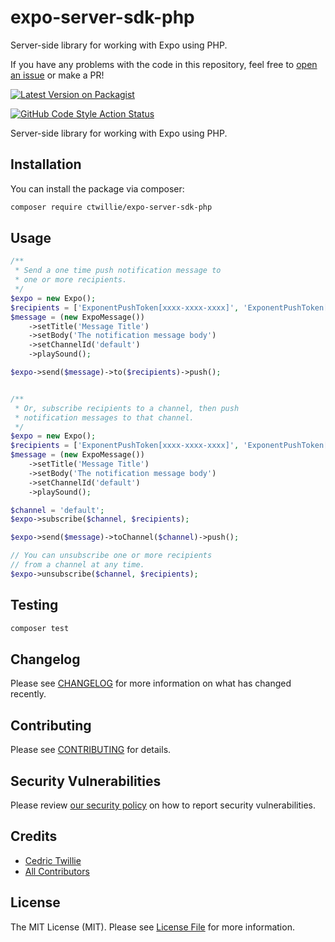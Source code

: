 # expo-server-sdk-php

Server-side library for working with Expo using PHP.

If you have any problems with the code in this repository, feel free to [open an issue](https://github.com/ctwillie/expo-server-sdk-php/issues) or make a PR!

[![Latest Version on Packagist](https://img.shields.io/packagist/v/ctwillie/expo-server-sdk-php.svg?style=flat-square)](https://packagist.org/packages/ctwillie/expo-server-sdk-php)

<!-- [![GitHub Tests Action Status](https://img.shields.io/github/workflow/status/ctwillie/expo-server-sdk-php/run-tests?label=tests)](https://github.com/ctwillie/expo-server-sdk-php/actions?query=workflow%3Arun-tests+branch%3Amain) -->

[![GitHub Code Style Action Status](https://img.shields.io/github/workflow/status/ctwillie/expo-server-sdk-php/Check%20&%20fix%20styling?label=code%20style)](https://github.com/ctwillie/expo-server-sdk-php/actions?query=workflow%3A"Check+%26+fix+styling")

Server-side library for working with Expo using PHP.

## Installation

You can install the package via composer:

```bash
composer require ctwillie/expo-server-sdk-php
```

## Usage

```php
/**
 * Send a one time push notification message to
 * one or more recipients.
 */
$expo = new Expo();
$recipients = ['ExponentPushToken[xxxx-xxxx-xxxx]', 'ExponentPushToken[yyyy-yyyy-yyyy]'];
$message = (new ExpoMessage())
    ->setTitle('Message Title')
    ->setBody('The notification message body')
    ->setChannelId('default')
    ->playSound();

$expo->send($message)->to($recipients)->push();


/**
 * Or, subscribe recipients to a channel, then push
 * notification messages to that channel.
 */
$expo = new Expo();
$recipients = ['ExponentPushToken[xxxx-xxxx-xxxx]', 'ExponentPushToken[yyyy-yyyy-yyyy]'];
$message = (new ExpoMessage())
    ->setTitle('Message Title')
    ->setBody('The notification message body')
    ->setChannelId('default')
    ->playSound();

$channel = 'default';
$expo->subscribe($channel, $recipients);

$expo->send($message)->toChannel($channel)->push();

// You can unsubscribe one or more recipients
// from a channel at any time.
$expo->unsubscribe($channel, $recipients);
```

## Testing

```bash
composer test
```

## Changelog

Please see [CHANGELOG](CHANGELOG.md) for more information on what has changed recently.

## Contributing

Please see [CONTRIBUTING](.github/CONTRIBUTING.md) for details.

## Security Vulnerabilities

Please review [our security policy](../../security/policy) on how to report security vulnerabilities.

## Credits

-   [Cedric Twillie](https://github.com/ctwillie)
-   [All Contributors](../../contributors)

## License

The MIT License (MIT). Please see [License File](LICENSE.md) for more information.
